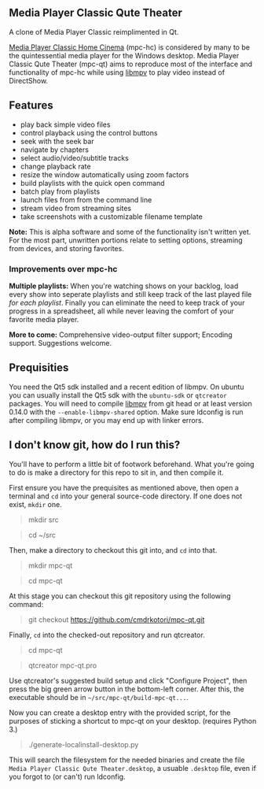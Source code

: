 ## Media Player Classic Qute Theater

A clone of Media Player Classic reimplimented in Qt.

[Media Player Classic Home Cinema] (mpc-hc) is considered by many to be the
quintessential media player for the Windows desktop.  Media Player Classic
Qute Theater (mpc-qt) aims to reproduce most of the interface and
functionality of mpc-hc while using [libmpv] to play video instead of
DirectShow.


## Features

* play back simple video files
* control playback using the control buttons
* seek with the seek bar
* navigate by chapters
* select audio/video/subtitle tracks
* change playback rate
* resize the window automatically using zoom factors
* build playlists with the quick open command
* batch play from playlists
* launch files from from the command line
* stream video from streaming sites
* take screenshots with a customizable filename template

**Note:**  This is alpha software and some of the functionality isn't written
yet.  For the most part, unwritten portions relate to setting options,
streaming from devices, and storing favorites.


### Improvements over mpc-hc

**Multiple playlists:**  When you're watching shows on your backlog, load
every show into seperate playlists and still keep track of the last played
file *for each playlist*.  Finally you can eliminate the need to keep track of
your progress in a spreadsheet, all while never leaving the comfort of your
favorite media player.

**More to come:** Comprehensive video-output filter support; Encoding support.
Suggestions welcome.


## Prequisities

You need the Qt5 sdk installed and a recent edition of libmpv.  On ubuntu you
can usually install the Qt5 sdk with the ``ubuntu-sdk`` or ``qtcreator``
packages.  You will need to compile [libmpv] from git head or at least version
0.14.0 with the ``--enable-libmpv-shared`` option.  Make sure ldconfig is run
after compiling libmpv, or you may end up with linker errors.


## I don't know git, how do I run this?

You'll have to perform a little bit of footwork beforehand.  What you're going
to do is make a directory for this repo to sit in, and then compile it.

First ensure you have the prequisites as mentioned above, then open a terminal
and `cd` into your general source-code directory. If one does not exist,
`mkdir` one.

>mkdir src

>cd ~/src

Then, make a directory to checkout this git into, and `cd` into that.

>mkdir mpc-qt

>cd mpc-qt

At this stage you can checkout this git repository using the following
command:

>git checkout https://github.com/cmdrkotori/mpc-qt.git

Finally, `cd` into the checked-out repository and run qtcreator.

>cd mpc-qt

>qtcreator mpc-qt.pro

Use qtcreator's suggested build setup and click "Configure Project", then
press the big green arrow button in the bottom-left corner.  After this, the
executable should be in `~/src/mpc-qt/build-mpc-qt...`.

Now you can create a desktop entry with the provided script, for the purposes
of sticking a shortcut to mpc-qt on your desktop. (requires Python 3.)

>./generate-localinstall-desktop.py

This will search the filesystem for the needed binaries and create the file
`Media Player Classic Qute Theater.desktop`, a usuable `.desktop` file, even
if you forgot to (or can't) run ldconfig.

[Media Player Classic Home Cinema]:https://mpc-hc.org/
[libmpv]:https://github.com/mpv-player/mpv
[mpv-build]:https://github.com/mpv-player/mpv-build
[bomi]:https://github.com/xylosper/bomi
[baka]:https://github.com/u8sand/Baka-MPlayer

